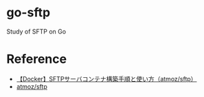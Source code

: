 # go-sftp
Study of SFTP on Go

# Reference
* [【Docker】SFTPサーバコンテナ構築手順と使い方（atmoz/sftp）](https://genchan.net/it/virtualization/docker/13643/)
* [atmoz/sftp](https://github.com/atmoz/sftp) 